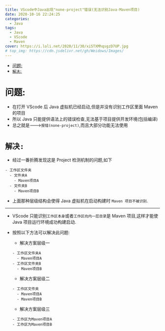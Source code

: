 ```yaml
---
title: VScode中Java出现"none-project"错误(无法识别Java-Maven项目)
date: 2020-10-16 22:24:25
categories:
  - Java
tags:
  - Java
  - VScode
  - Maven
cover: https://i.loli.net/2020/11/30/xiSTXMhqsgzD7UP.jpg
# top_img: https://cdn.jsdelivr.net/gh/Weidows/Images/
---
```


<!--
 * @Author: Weidows
 * @LastEditors: Weidows
 * @LastEditTime: 2021-02-13 17:15:42
 * @FilePath: \Weidowsd:\Game\Github\Blog-private\source\_posts\Java\VScode_project_errors.md
-->

- [问题:](#问题)
- [`解决:`](#解决)

# 问题:

- 在打开 VScode 后 Java 虚拟机已经启动,但是并没有识别工作区里面 Maven 的项目
- 所以 Java 只能提供语法上的错误检查,无法基于项目提供开发环境(包括编译)
- 总之就是--->`报错(none-project)`,而且大部分功能无法使用

# `解决:`

- 经过一番折腾发现这是 Project 检测机制的问题,如下

```
- 工作区文件夹
  - 文件夹A
    - Maven项目A
  - 文件夹B
    - Maven项目B
```

- 上面那种层级结构会使得 Java 虚拟机在启动构建时 `Maven 项目不被识别`.

---

- VScode 只能识别`工作区本身`或者`工作区向内一层目录`是 Maven 项目,这样才能使 Java 项目运行环境成功构建启动.
- 按照以下方法可以解决此问题:

  - 解决方案层级一

  ```
  - 工作区文件夹A
    - Maven项目A
  - 工作区文件夹B
    - Maven项目B
  ```

  - 解决方案层级二

  ```
  - 工作区文件夹
    - Maven项目A
    - Maven项目B
  ```

  - 解决方案层级三

  ```
  - 工作区为Maven项目A
  - 工作区为Maven项目B
  ```
